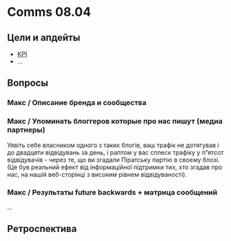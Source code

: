 # Comms 08.04

## Цели и апдейты

* [KPI](https://docs.google.com/spreadsheets/d/1qxu6R_ToVvPUXK439pKcS8pDluyzr6lt5AjGpI-F8wY/edit#gid=0)
* ...

## Вопросы

### Макс / Описание бренда и сообщества

### Макс / Упоминать блоггеров которые про нас пишут \(медиа партнеры\)

Уявіть себе власником одного з таких блогів, ваш трафік не дотягував і до двадцяти відвідувань за день, і раптом у вас сплеск трафіку у п”ятсот відвідувачів - через те, що ви згадали Піратську партію в своєму блозі. \(Це був реальний ефект від інформаційної підтримки тих, хто згадав про нас, на нашій веб-сторінці з високим рівнем відвідуваності\).

### Макс / Результаты future backwards + матрица сообщений

...

## Ретроспектива

